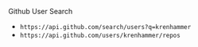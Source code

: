 Github User Search

* `https://api.github.com/search/users?q=krenhammer`
* `https://api.github.com/users/krenhammer/repos`